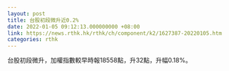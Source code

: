 ```yaml
---
layout: post
title: 台股初段微升近0.2%
date: 2022-01-05 09:12:13.000000000 +08:00
link: https://news.rthk.hk/rthk/ch/component/k2/1627387-20220105.htm
categories: rthk
---
```


台股初段微升，加權指數較早時報18558點，升32點，升幅0.18%。
